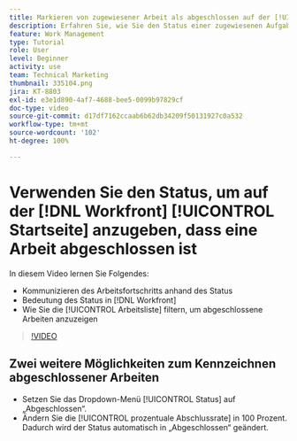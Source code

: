```yaml
---
title: Markieren von zugewiesener Arbeit als abgeschlossen auf der [!UICONTROL Startseite]
description: Erfahren Sie, wie Sie den Status einer zugewiesenen Aufgabe oder eines Problems ändern können, um über die [!UICONTROL Arbeitsliste] anzugeben, dass die Aufgabe abgeschlossen ist. Filtern Sie dann die Liste, um nur abgeschlossene Arbeiten anzuzeigen.
feature: Work Management
type: Tutorial
role: User
level: Beginner
activity: use
team: Technical Marketing
thumbnail: 335104.png
jira: KT-8803
exl-id: e3e1d890-4af7-4688-bee5-0099b97829cf
doc-type: video
source-git-commit: d17df7162ccaab6b62db34209f50131927c0a532
workflow-type: tm+mt
source-wordcount: '102'
ht-degree: 100%

---
```


# Verwenden Sie den Status, um auf der [!DNL Workfront] [!UICONTROL Startseite] anzugeben, dass eine Arbeit abgeschlossen ist

In diesem Video lernen Sie Folgendes:

* Kommunizieren des Arbeitsfortschritts anhand des Status
* Bedeutung des Status in [!DNL  Workfront]
* Wie Sie die [!UICONTROL Arbeitsliste] filtern, um abgeschlossene Arbeiten anzuzeigen

>[!VIDEO](https://video.tv.adobe.com/v/335104/?quality=12&learn=on&enablevpops)


## Zwei weitere Möglichkeiten zum Kennzeichnen abgeschlossener Arbeiten

* Setzen Sie das Dropdown-Menü [!UICONTROL Status] auf „Abgeschlossen“.
* Ändern Sie die [!UICONTROL prozentuale Abschlussrate] in 100 Prozent. Dadurch wird der Status automatisch in „Abgeschlossen“ geändert.

<!---
learn more URLs
--->
